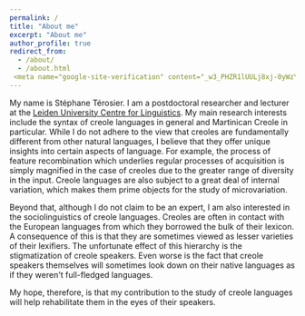 ```yaml
---
permalink: /
title: "About me"
excerpt: "About me"
author_profile: true
redirect_from: 
  - /about/
  - /about.html
 <meta name="google-site-verification" content="_w3_PHZR1lUULj8xj-0yWzYUfI192dkBFJ3iX_t0jGU" />
---
```


My name is Stéphane Térosier. I am a postdoctoral researcher and lecturer at the [Leiden University Centre for Linguistics](https://www.universiteitleiden.nl/en/humanities/leiden-university-centre-for-linguistics). My main research interests include the syntax of creole languages in general and Martinican Creole in particular. While I do not adhere to the view that creoles are fundamentally different from other natural languages, I believe that they offer unique insights into certain aspects of language. For example, the process of feature recombination which underlies regular processes of acquisition is simply magnified in the case of creoles due to the greater range of diversity in the input. Creole languages are also subject to a great deal of internal variation, which makes them prime objects for the study of microvariation.

Beyond that, although I do not claim to be an expert, I am also interested in the sociolinguistics of creole languages. Creoles are often in contact with the European languages from which they borrowed the bulk of their lexicon. A consequence of this is that they are sometimes viewed as lesser varieties of their lexifiers. The unfortunate effect of this hierarchy is the stigmatization of creole speakers. Even worse is the fact that creole speakers themselves will sometimes look down on their native languages as if they weren't full-fledged languages.

My hope, therefore, is that my contribution to the study of creole languages will help rehabilitate them in the eyes of their speakers.
